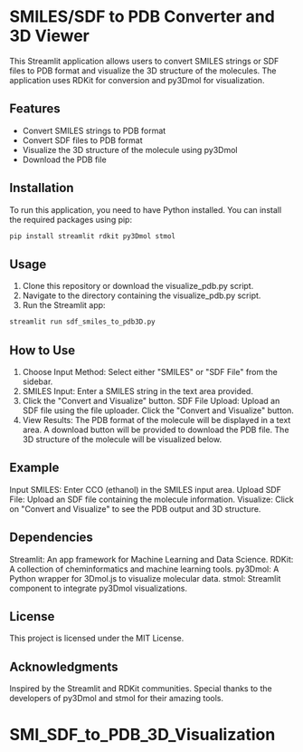 # SMILES/SDF to PDB Converter and 3D Viewer

This Streamlit application allows users to convert SMILES strings or SDF files to PDB format and visualize the 3D structure of the molecules. The application uses RDKit for conversion and py3Dmol for visualization.

## Features

- Convert SMILES strings to PDB format
- Convert SDF files to PDB format
- Visualize the 3D structure of the molecule using py3Dmol
- Download the PDB file

## Installation

To run this application, you need to have Python installed. You can install the required packages using pip:

```bash
pip install streamlit rdkit py3Dmol stmol
```

## Usage

1. Clone this repository or download the visualize_pdb.py script.
2. Navigate to the directory containing the visualize_pdb.py script.
3. Run the Streamlit app:

```bash
streamlit run sdf_smiles_to_pdb3D.py
```

## How to Use

1. Choose Input Method: Select either "SMILES" or "SDF File" from the sidebar.
2. SMILES Input:
   Enter a SMILES string in the text area provided.
3. Click the "Convert and Visualize" button.
   SDF File Upload:
   Upload an SDF file using the file uploader.
   Click the "Convert and Visualize" button.
4. View Results:
   The PDB format of the molecule will be displayed in a text area.
   A download button will be provided to download the PDB file.
   The 3D structure of the molecule will be visualized below.
## Example

Input SMILES: Enter CCO (ethanol) in the SMILES input area.
Upload SDF File: Upload an SDF file containing the molecule information.
Visualize: Click on "Convert and Visualize" to see the PDB output and 3D structure.

## Dependencies

Streamlit: An app framework for Machine Learning and Data Science.
RDKit: A collection of cheminformatics and machine learning tools.
py3Dmol: A Python wrapper for 3Dmol.js to visualize molecular data.
stmol: Streamlit component to integrate py3Dmol visualizations.

## License

This project is licensed under the MIT License.

## Acknowledgments

Inspired by the Streamlit and RDKit communities.
Special thanks to the developers of py3Dmol and stmol for their amazing tools.




# SMI_SDF_to_PDB_3D_Visualization
